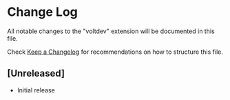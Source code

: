 # Change Log

All notable changes to the "voltdev" extension will be documented in this file.

Check [Keep a Changelog](http://keepachangelog.com/) for recommendations on how to structure this file.

## [Unreleased]

- Initial release